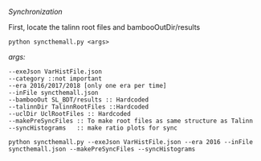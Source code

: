 *Synchronization*

First, locate the talinn root files and bambooOutDir/results 

```
python syncthemall.py <args>
```

*args:*

```
--exeJson VarHistFile.json
--category ::not important
--era 2016/2017/2018 [only one era per time]
--inFile syncthemall.json
--bambooOut SL_BDT/results :: Hardcoded
--talinnDir TalinnRootFiles ::Hardcoded
--uclDir UclRootFiles :: Hardcoded
--makePreSyncFiles :: To make root files as same structure as Talinn
--syncHistograms   :: make ratio plots for sync	
```
```
python syncthemall.py --exeJson VarHistFile.json --era 2016 --inFile syncthemall.json --makePreSyncFiles --syncHistograms
```